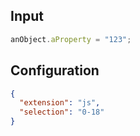 
## Input
```javascript input
anObject.aProperty = "123";
```

## Configuration
```json configuration
{
  "extension": "js",
  "selection": "0-18"
}
```
